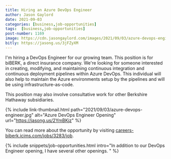 ```yaml
---
title: Hiring an Azure DevOps Engineer
author: Jason Gaylord
date: 2021-09-03
categories: [business,job-opportunities]
tags:  [business,job-opportunities]
post-number: 1169
image: https://cdn.jasongaylord.com/images/2021/09/03/azure-devops-engineer.jpg
bitly: https://jasong.us/3jFZyXM
---
```


I'm hiring a DevOps Engineer for our growing team. This position is for biBERK, a direct insurance company. We're looking for someone interested in creating, modifying, and maintaining continuous integration and continuous deployment pipelines within Azure DevOps. This individual will also help to maintain the Azure environments setup by the pipelines and will be using infrastructure-as-code.

This position may also involve consultative work for other Berkshire Hathaway subsidiaries. 

{% include link-thumbnail.html path="2021/09/03/azure-devops-engineer.jpg" alt="Azure DevOps Engineer Opening" url="https://jasong.us/2YmBKjz" %}

You can read more about the opportunity by visiting [careers-biberk.icims.com/jobs/3283/job](https://jasong.us/2YmBKjz).

{% include snippets/job-opportunities.html intro="In addition to our DevOps Engineer opening, I have several other openings. " %}